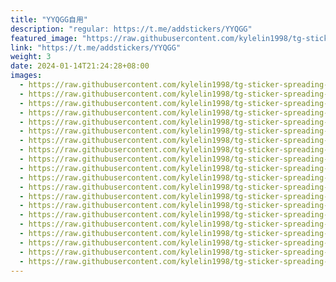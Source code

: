 ```yaml
---
title: "YYQGG自用"
description: "regular: https://t.me/addstickers/YYQGG"
featured_image: "https://raw.githubusercontent.com/kylelin1998/tg-sticker-spreading-worldwide-images/main/img/dcdf13e4-9c29-4c59-80a5-79fdb08bfbfc.jpg"
link: "https://t.me/addstickers/YYQGG"
weight: 3
date: 2024-01-14T21:24:28+08:00
images:
  - https://raw.githubusercontent.com/kylelin1998/tg-sticker-spreading-worldwide-images/main/img/dcdf13e4-9c29-4c59-80a5-79fdb08bfbfc.jpg
  - https://raw.githubusercontent.com/kylelin1998/tg-sticker-spreading-worldwide-images/main/img/49c19e33-0513-4b6a-a1d1-afaf2129435b.jpg
  - https://raw.githubusercontent.com/kylelin1998/tg-sticker-spreading-worldwide-images/main/img/10edd6f6-a545-4379-a6a2-d8168d96fa2a.jpg
  - https://raw.githubusercontent.com/kylelin1998/tg-sticker-spreading-worldwide-images/main/img/4d965bdd-9f42-4888-b72e-dbe1a9659720.jpg
  - https://raw.githubusercontent.com/kylelin1998/tg-sticker-spreading-worldwide-images/main/img/7a57e115-682c-48fd-b661-b7f498695286.jpg
  - https://raw.githubusercontent.com/kylelin1998/tg-sticker-spreading-worldwide-images/main/img/26f16cb9-0f64-4713-8c1e-23844db700c3.jpg
  - https://raw.githubusercontent.com/kylelin1998/tg-sticker-spreading-worldwide-images/main/img/b09f29f9-50ec-4b36-8921-607ef5402b99.jpg
  - https://raw.githubusercontent.com/kylelin1998/tg-sticker-spreading-worldwide-images/main/img/df39b0cf-4aa7-4c53-8ef6-9a6a12026f3f.jpg
  - https://raw.githubusercontent.com/kylelin1998/tg-sticker-spreading-worldwide-images/main/img/e79913ca-a45f-4c10-827f-e89756c6426e.jpg
  - https://raw.githubusercontent.com/kylelin1998/tg-sticker-spreading-worldwide-images/main/img/dac73baa-acf1-47b4-bf70-2119117c0e2f.jpg
  - https://raw.githubusercontent.com/kylelin1998/tg-sticker-spreading-worldwide-images/main/img/5c180aee-4c87-46b8-9622-7309cdbab668.jpg
  - https://raw.githubusercontent.com/kylelin1998/tg-sticker-spreading-worldwide-images/main/img/d630d917-3e50-4bc5-a492-f4ac821a3478.jpg
  - https://raw.githubusercontent.com/kylelin1998/tg-sticker-spreading-worldwide-images/main/img/d4968a47-2c7a-477f-a830-ec2395c6e198.jpg
  - https://raw.githubusercontent.com/kylelin1998/tg-sticker-spreading-worldwide-images/main/img/9467de80-f559-45b3-ac6a-4142a7fc35eb.jpg
  - https://raw.githubusercontent.com/kylelin1998/tg-sticker-spreading-worldwide-images/main/img/6486dc1e-bd07-4f7b-97c2-4e447a899bba.jpg
  - https://raw.githubusercontent.com/kylelin1998/tg-sticker-spreading-worldwide-images/main/img/697a194b-6609-44ad-9a27-f2d9d5964b68.jpg
  - https://raw.githubusercontent.com/kylelin1998/tg-sticker-spreading-worldwide-images/main/img/d01b7473-e0f9-4cf6-ba55-e9b2ad8e3ec1.jpg
  - https://raw.githubusercontent.com/kylelin1998/tg-sticker-spreading-worldwide-images/main/img/3ea02717-1a73-483d-b0f8-3e1dcbd4c73e.jpg
  - https://raw.githubusercontent.com/kylelin1998/tg-sticker-spreading-worldwide-images/main/img/41b49a3f-440c-41c4-8ad5-938ae45864e6.jpg
  - https://raw.githubusercontent.com/kylelin1998/tg-sticker-spreading-worldwide-images/main/img/f5a3815f-eba2-41a8-aac6-e3c5ba4e0f17.jpg
---
```


